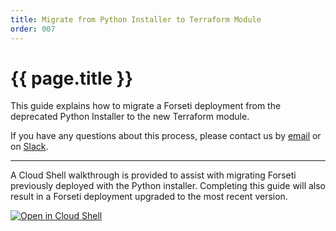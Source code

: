 ```yaml
---
title: Migrate from Python Installer to Terraform Module
order: 007
---
```


# {{ page.title }}

This guide explains how to migrate a Forseti deployment from the
deprecated Python Installer to the new Terraform module.

If you have any
questions about this process, please contact us by
[email](mailto:discuss@forsetisecurity.org) or on
[Slack](https://join.slack.com/t/forsetisecurity/shared_invite/enQtOTM4NTkwMDcwMDA1LTk1ZDExYTExZTJlNjY3NjIwZmVhZmJkMjk3YzVhZmYwNGRmYmU0N2UzZDc2Njg4NmEwYWU4ODc3MWI3NjJkZTE).

---

A Cloud Shell walkthrough is provided to assist with migrating Forseti previously deployed with the Python installer.  Completing this guide will also result in a Forseti deployment upgraded to the most recent version.


[![Open in Cloud Shell](https://gstatic.com/cloudssh/images/open-btn.svg)](https://console.cloud.google.com/cloudshell/open?cloudshell_git_repo=https%3A%2F%2Fgithub.com%2Fforseti-security%2Fterraform-google-forseti.git&cloudshell_git_branch=modulerelease522&cloudshell_working_dir=examples/migrate_forseti&cloudshell_image=gcr.io%2Fgraphite-cloud-shell-images%2Fterraform%3Alatest&cloudshell_tutorial=.%2Ftutorial.md)
